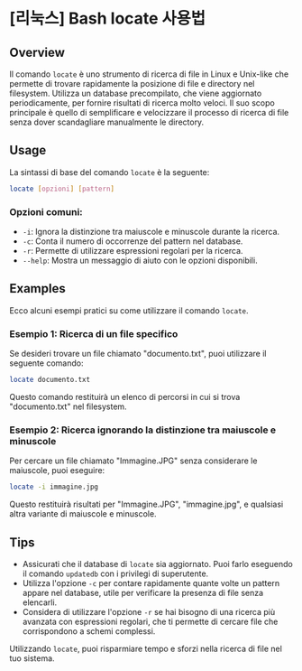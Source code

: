 # [리눅스] Bash locate 사용법

## Overview
Il comando `locate` è uno strumento di ricerca di file in Linux e Unix-like che permette di trovare rapidamente la posizione di file e directory nel filesystem. Utilizza un database precompilato, che viene aggiornato periodicamente, per fornire risultati di ricerca molto veloci. Il suo scopo principale è quello di semplificare e velocizzare il processo di ricerca di file senza dover scandagliare manualmente le directory.

## Usage
La sintassi di base del comando `locate` è la seguente:

```bash
locate [opzioni] [pattern]
```

### Opzioni comuni:
- `-i`: Ignora la distinzione tra maiuscole e minuscole durante la ricerca.
- `-c`: Conta il numero di occorrenze del pattern nel database.
- `-r`: Permette di utilizzare espressioni regolari per la ricerca.
- `--help`: Mostra un messaggio di aiuto con le opzioni disponibili.

## Examples
Ecco alcuni esempi pratici su come utilizzare il comando `locate`.

### Esempio 1: Ricerca di un file specifico
Se desideri trovare un file chiamato "documento.txt", puoi utilizzare il seguente comando:

```bash
locate documento.txt
```

Questo comando restituirà un elenco di percorsi in cui si trova "documento.txt" nel filesystem.

### Esempio 2: Ricerca ignorando la distinzione tra maiuscole e minuscole
Per cercare un file chiamato "Immagine.JPG" senza considerare le maiuscole, puoi eseguire:

```bash
locate -i immagine.jpg
```

Questo restituirà risultati per "Immagine.JPG", "immagine.jpg", e qualsiasi altra variante di maiuscole e minuscole.

## Tips
- Assicurati che il database di `locate` sia aggiornato. Puoi farlo eseguendo il comando `updatedb` con i privilegi di superutente.
- Utilizza l'opzione `-c` per contare rapidamente quante volte un pattern appare nel database, utile per verificare la presenza di file senza elencarli.
- Considera di utilizzare l'opzione `-r` se hai bisogno di una ricerca più avanzata con espressioni regolari, che ti permette di cercare file che corrispondono a schemi complessi.

Utilizzando `locate`, puoi risparmiare tempo e sforzi nella ricerca di file nel tuo sistema.